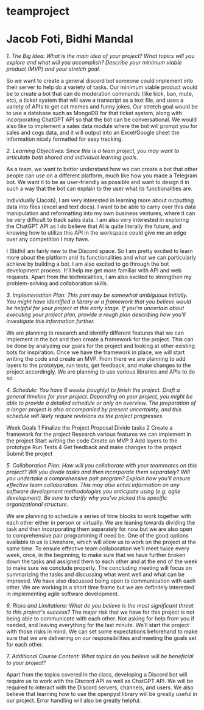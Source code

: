 # teamproject
# Jacob Foti, Bidhi Mandal

*1. The Big Idea: What is the main idea of your project? What topics will you explore and what will you accomplish? Describe your minimum viable product (MVP) and your stretch goal.*

So we want to create a general discord bot someone could implement into their server to help do a variety of tasks. Our minimum viable product would be to create a bot that can do moderation commands (like kick, ban, mute, etc), a ticket system that will save a transcript as a text file, and uses a variety of APIs to get cat memes and funny jokes. Our stretch goal would be to use a database such as MongoDB for that ticket system, along with incorporating ChatGPT API so that the bot can be conversational. We would also like to implement a sales data module where the bot will prompt you for sales and cogs data, and it will output into an Excel/Google sheet the information nicely formatted for easy tracking.

*2. Learning Objectives: Since this is a team project, you may want to articulate both shared and individual learning goals.*

As a team, we want to better understand how we can create a bot that other people can use on a different platform, much like how you made a Telegram bot. We want it to be as user-friendly as possible and want to design it in such a way that the bot can explain to the user what its functionalities are. 

Individually (Jacob), I am very interested in learning more about outputting data into files (excel and text docs). I want to be able to carry over this data manipulation and reformatting into my own business ventures, where it can be very difficult to track sales data. I am also very interested in exploring the ChatGPT API as I do believe that AI is quite literally the future, and knowing how to utilize this API in the workspace could give me an edge over any competition I may have.

I (Bidhi) am fairly new to the Discord space. So I am pretty excited to learn more about the platform and its functionalities and what we can particularly achieve by building a bot. I am also excited to go through the bot development process. It’ll help me get more familiar with API and web requests. Apart from the technicalities, I am also excited to strengthen my problem-solving and collaboration skills. 

*3. Implementation Plan: This part may be somewhat ambiguous initially. You might have identified a library or a framework that you believe would be helpful for your project at this early stage. If you're uncertain about executing your project plan, provide a rough plan describing how you'll investigate this information further.*

We are planning to research and identify different features that we can implement in the bot and then create a framework for the project. This can be done by analyzing our goals for the project and looking at other existing bots for inspiration. Once we have the framework in place, we will start writing the code and create an MVP. From there we are planning to add layers to the prototype, run tests, get feedback, and make changes to the project accordingly. We are planning to use various libraries and APIs to do so. 

*4. Schedule: You have 6 weeks (roughly) to finish the project. Draft a general timeline for your project. Depending on your project, you might be able to provide a detailed schedule or only an overview. The preparation of a longer project is also accompanied by present uncertainty, and this schedule will likely require revisions as the project progresses.*

Week 
Goals 
1
Finalize the Project Proposal 
Divide tasks 
2
Create a framework for the project
Research various features we can implement 
in the project
Start writing the code
Create an MVP
3
Add layers to the prototype
Run Tests 
4
Get feedback and make changes to the project
Submit the project


*5. Collaboration Plan: How will you collaborate with your teammates on this project? Will you divide tasks and then incorporate them separately? Will you undertake a comprehensive pair program? Explain how you'll ensure effective team collaboration. This may also entail information on any software development methodologies you anticipate using (e.g. agile development). Be sure to clarify why you've picked this specific organizational structure.*

We are planning to schedule a series of time blocks to work together with each other either in person or virtually. We are leaning towards dividing the task and then incorporating them separately for now but we are also open to comprehensive pair programming if need be. One of the good options available to us is Liveshare, which will allow us to work on the project at the same time. To ensure effective team collaboration we’ll meet twice every week, once, in the beginning, to make sure that we have further broken down the tasks and assigned them to each other and at the end of the week to make sure we conclude properly. The concluding meeting will focus on summarizing the tasks and discussing what went well and what can be improved. We have also discussed being open to communication with each other. We are working in a short time frame but we are definitely interested in implementing agile software development. 


*6. Risks and Limitations: What do you believe is the most significant threat to this project's success?*
The major risk that we have for this project is not being able to communicate with each other. Not asking for help from you if needed, and leaving everything for the last minute. We’ll start the project with those risks in mind. We can set some expectations beforehand to make sure that we are delivering on our responsibilities and meeting the goals set for each other. 


*7. Additional Course Content: What topics do you believe will be beneficial to your project?*

Apart from the topics covered in the class, developing a Discord bot will require us to work with the Discord API as well as ChatGPT API. We will be required to interact with the Discord servers, channels, and users. We also believe that learning how to use the openpyxl library will be greatly useful in our project. Error handling will also be greatly helpful. 


#